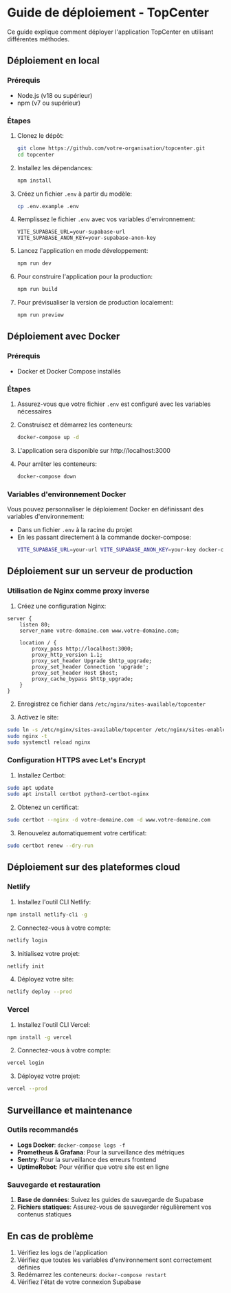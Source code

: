 
# Guide de déploiement - TopCenter

Ce guide explique comment déployer l'application TopCenter en utilisant différentes méthodes.

## Déploiement en local

### Prérequis
- Node.js (v18 ou supérieur)
- npm (v7 ou supérieur)

### Étapes

1. Clonez le dépôt:
   ```bash
   git clone https://github.com/votre-organisation/topcenter.git
   cd topcenter
   ```

2. Installez les dépendances:
   ```bash
   npm install
   ```

3. Créez un fichier `.env` à partir du modèle:
   ```bash
   cp .env.example .env
   ```

4. Remplissez le fichier `.env` avec vos variables d'environnement:
   ```
   VITE_SUPABASE_URL=your-supabase-url
   VITE_SUPABASE_ANON_KEY=your-supabase-anon-key
   ```

5. Lancez l'application en mode développement:
   ```bash
   npm run dev
   ```

6. Pour construire l'application pour la production:
   ```bash
   npm run build
   ```

7. Pour prévisualiser la version de production localement:
   ```bash
   npm run preview
   ```

## Déploiement avec Docker

### Prérequis
- Docker et Docker Compose installés

### Étapes

1. Assurez-vous que votre fichier `.env` est configuré avec les variables nécessaires

2. Construisez et démarrez les conteneurs:
   ```bash
   docker-compose up -d
   ```

3. L'application sera disponible sur http://localhost:3000

4. Pour arrêter les conteneurs:
   ```bash
   docker-compose down
   ```

### Variables d'environnement Docker

Vous pouvez personnaliser le déploiement Docker en définissant des variables d'environnement:

- Dans un fichier `.env` à la racine du projet
- En les passant directement à la commande docker-compose:
  ```bash
  VITE_SUPABASE_URL=your-url VITE_SUPABASE_ANON_KEY=your-key docker-compose up -d
  ```

## Déploiement sur un serveur de production

### Utilisation de Nginx comme proxy inverse

1. Créez une configuration Nginx:

```nginx
server {
    listen 80;
    server_name votre-domaine.com www.votre-domaine.com;

    location / {
        proxy_pass http://localhost:3000;
        proxy_http_version 1.1;
        proxy_set_header Upgrade $http_upgrade;
        proxy_set_header Connection 'upgrade';
        proxy_set_header Host $host;
        proxy_cache_bypass $http_upgrade;
    }
}
```

2. Enregistrez ce fichier dans `/etc/nginx/sites-available/topcenter`

3. Activez le site:
```bash
sudo ln -s /etc/nginx/sites-available/topcenter /etc/nginx/sites-enabled/
sudo nginx -t
sudo systemctl reload nginx
```

### Configuration HTTPS avec Let's Encrypt

1. Installez Certbot:
```bash
sudo apt update
sudo apt install certbot python3-certbot-nginx
```

2. Obtenez un certificat:
```bash
sudo certbot --nginx -d votre-domaine.com -d www.votre-domaine.com
```

3. Renouvelez automatiquement votre certificat:
```bash
sudo certbot renew --dry-run
```

## Déploiement sur des plateformes cloud

### Netlify

1. Installez l'outil CLI Netlify:
```bash
npm install netlify-cli -g
```

2. Connectez-vous à votre compte:
```bash
netlify login
```

3. Initialisez votre projet:
```bash
netlify init
```

4. Déployez votre site:
```bash
netlify deploy --prod
```

### Vercel

1. Installez l'outil CLI Vercel:
```bash
npm install -g vercel
```

2. Connectez-vous à votre compte:
```bash
vercel login
```

3. Déployez votre projet:
```bash
vercel --prod
```

## Surveillance et maintenance

### Outils recommandés

- **Logs Docker**: `docker-compose logs -f`
- **Prometheus & Grafana**: Pour la surveillance des métriques
- **Sentry**: Pour la surveillance des erreurs frontend
- **UptimeRobot**: Pour vérifier que votre site est en ligne

### Sauvegarde et restauration

1. **Base de données**: Suivez les guides de sauvegarde de Supabase
2. **Fichiers statiques**: Assurez-vous de sauvegarder régulièrement vos contenus statiques

## En cas de problème

1. Vérifiez les logs de l'application
2. Vérifiez que toutes les variables d'environnement sont correctement définies
3. Redémarrez les conteneurs: `docker-compose restart`
4. Vérifiez l'état de votre connexion Supabase
